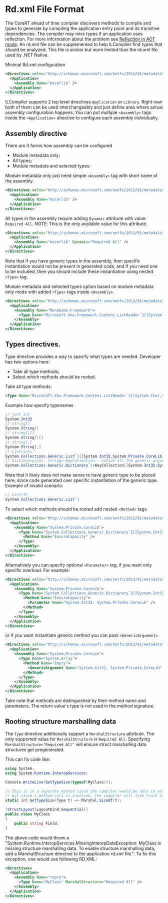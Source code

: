 Rd.xml File Format
==================

The CoreRT ahead of time compiler discovers methods to compile and types to generate by compiling the application entry point and its transitive dependencies. The compiler may miss types if an application uses reflection. For more information about the problem see [Reflection in AOT mode](reflection-in-aot-mode.md).
An rd.xml file can be supplemented to help ILCompiler find types that should be analyzed. This file is similar but more limited than the rd.xml file used by .NET Native.

Minimal Rd.xml configuration

```xml
<Directives xmlns="http://schemas.microsoft.com/netfx/2013/01/metadata">
  <Application>
    <Assembly Name="mscorlib" />
  </Application>
</Directives>
```

ILCompiler supports 2 top level directives `Application` or `Library`. Right now both of them can be used interchangeably and just define area where actual assembly configuration happens.
You can put multiple `<Assembly>` tags inside the `<Application>` directive to configure each assembly individually.

## Assembly directive

There are 3 forms how assembly can be configured
- Module metadata only;
- All types;
- Module metadata and selected types.

Module metadata only just need simple `<Assembly>` tag with short name of the assembly.
```xml
<Directives xmlns="http://schemas.microsoft.com/netfx/2013/01/metadata">
  <Application>
    <Assembly Name="mscorlib" />
  </Application>
</Directives>
```

All types in the assembly require adding `Dynamic` attribute with value `Required All`. *NOTE*: This is the only available value for this attribute.
```xml
<Directives xmlns="http://schemas.microsoft.com/netfx/2013/01/metadata">
  <Application>
    <Assembly Name="mscorlib" Dynamic="Required All" />
  </Application>
</Directives>
```
Note that if you have generic types in the assembly, then specific instantiation would not be present in generated code, and if you need one to be included,
then you should include these instantiation using nested `<Type>` tag.

Module metadata and selected types option based on module metadata only mode with added `<Type>` tags inside `<Assembly>`.
```xml
<Directives xmlns="http://schemas.microsoft.com/netfx/2013/01/metadata">
  <Application>
    <Assembly Name="MonoGame.Framework">
      <Type Name="Microsoft.Xna.Framework.Content.ListReader`1[[System.Char,mscorlib]]" Dynamic="Required All" />
    </Assembly>
  </Application>
</Directives>
```

## Types directives.
Type directive provides a way to specify what types are needed. Developer has two options here: 
- Take all type methods;
- Select which methods should be rooted.

Take all type methods:
```xml
<Type Name="Microsoft.Xna.Framework.Content.ListReader`1[[System.Char,mscorlib]]" Dynamic="Required All" />
```

Example how specify typenames
```c#
// just int
System.Int32
// string[]
System.String[]
// string[][]
System.String[][]
// string[,]
System.String[,]
// List<int>
System.Collections.Generic.List`1[[System.Int32,System.Private.CoreLib]]
// Dictionary<int, string>.KeyCollection - notice all the generic arguments go to the nested type
System.Collections.Generic.Dictionary`2+KeyCollection[[System.Int32,System.Private.CoreLib],[System.String,System.Private.CoreLib]]
```

Note that it likely does not make sense to have generic type to be placed here, since code generated over specific instantiation of the generic type.
Example of invalid scenario:
```c#
// List<T>
System.Collections.Generic.List`1
```

To select which methods should be rooted add nested `<Method>` tags.
```xml
<Directives xmlns="http://schemas.microsoft.com/netfx/2013/01/metadata">
  <Application>
    <Assembly Name="System.Private.CoreLib">
      <Type Name="System.Collections.Generic.Dictionary`2[[System.Int32,System.Private.CoreLib],[System.String,System.Private.CoreLib]]">
        <Method Name="EnsureCapacity" />
      </Type>
    </Assembly>
  </Application>
</Directives>
```

Alternatively you can specify optional `<Parameter>` tag, if you want only specific overload. For example:
```xml
<Directives xmlns="http://schemas.microsoft.com/netfx/2013/01/metadata">
  <Application>
    <Assembly Name="System.Private.CoreLib">
      <Type Name="System.Collections.Generic.Dictionary`2[[System.Int32,System.Private.CoreLib],[System.String,System.Private.CoreLib]]">
        <Method Name="EnsureCapacity">
          <Parameter Name="System.Int32, System.Private.CoreLib" />
        </Method>
      </Type>
    </Assembly>
  </Application>
</Directives>
```

or if you want instantiate generic method you can pass `<GenericArgument>`.
```xml
<Directives xmlns="http://schemas.microsoft.com/netfx/2013/01/metadata">
  <Application>
    <Assembly Name="System.Private.CoreLib">
      <Type Name="System.Array">
        <Method Name="Empty">
          <GenericArgument Name="System.Int32, System.Private.CoreLib" />
        </Method>
      </Type>
    </Assembly>
  </Application>
</Directives>
```

Take note that methods are distinguished by their method name and parameters. The return value's type is not used in the method signature.

## Rooting structure marshalling data

The `Type` directive additionally support a `MarshalStructure` attribute. The only supported value for `MarshalStructure` is `Required All`. Specifying `MarshalStructure="Required All"` will ensure struct marshalling data structures get pregenerated.

This can fix code like:

```csharp
using System;
using System.Runtime.InteropServices;

Console.WriteLine(GetTypeSize(typeof(MyClass)));

// This is in a separate method since the compiler would be able to analyze `Marshal.SizeOf(typeof(MyClass))`,
// but since a method call is involved, the compiler will lose track of the specific type.
static int GetTypeSize(Type t) => Marshal.SizeOf(t);

[StructLayout(LayoutKind.Sequential)]
public class MyClass
{
    public string Field;
}
```

The above code would throw a "System.Runtime.InteropServices.MissingInteropDataException: MyClass is missing structure marshalling data. To enable structure marshalling data, add a MarshalStructure directive to the application rd.xml file.". To fix this exception, one would use following RD.XML:

```xml
<Directives>
  <Application>
    <Assembly Name="repro">
      <Type Name="MyClass" MarshalStructure="Required All" />
    </Assembly>
  </Application>
</Directives>
```
